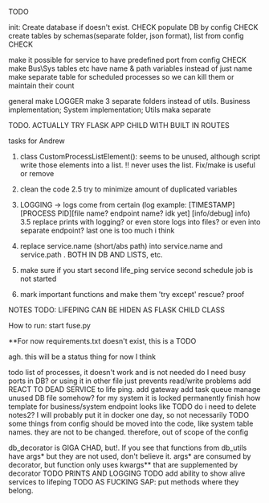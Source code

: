 TODO

init:
Create database  if doesn't exist. CHECK
populate DB by config              CHECK
 create tables by schemas(separate folder, json format), list from config      CHECK

make it possible for service to have predefined port from config               CHECK
make Bus\Sys tables etc have name & path variables instead of just name
make separate table for scheduled processes so we can kill them or maintain their count

 
general
 make LOGGER
 make 3 separate folders instead of utils. Business implementation; System implementation; Utils
 maka separate 




































TODO. ACTUALLY TRY FLASK APP CHILD WITH BUILT IN ROUTES


tasks for Andrew

1. class CustomProcessListElement(): seems to be unused, although script write those elements into a list.
 !!  never uses the list. Fix/make is useful or remove

2. clean the code
2.5 try to minimize amount of duplicated variables

3. LOGGING -> logs come from certain (log example: [TIMESTAMP][PROCESS PID][file name? endpoint name? idk yet] [info/debug] info)
3.5 replace prints with logging? or even store logs into files? or even into separate endpoint? last one is too much i think

4. replace service.name (short/abs path) into service.name and service.path . BOTH IN DB AND LISTS, etc.

5. make sure if you start second life_ping service second schedule job is not started

6. mark important functions and make them 'try except' rescue? proof


NOTES TODO:
LIFEPING CAN BE HIDEN AS FLASK CHILD CLASS

How to run: start fuse.py

**For now requirements.txt doesn't exist, this is a TODO

agh. this will be a status thing for now I think

todo
list of processes, it doesn't work and is not needed
do I need busy ports in DB? or using it in other file just prevents read/write problems
add REACT TO DEAD SERVICE to life ping.
add gateway
add task queue
manage unused DB file somehow? for my system it is locked permanently
finish how template for business/system endpoint looks like
TODO do i need to delete notes2? I will probably put it in docker one day, so not necessarily
TODO some things from config should be moved into the code, like system table names. they are not to be changed. therefore,
out of scope of the config

db_decorator is GIGA CHAD, but!. If you see that functions from db_utils have args* but they are not used, don't believe it.
args* are consumed by decorator, but function only uses kwargs** that are supplemented by decorator
TODO PRINTS AND LOGGING
TODO add ability to show alive services to lifeping
TODO AS FUCKING SAP: put methods where they belong.
